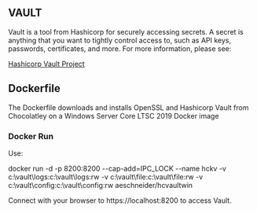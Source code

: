 ## VAULT
Vault is a tool from Hashicorp for securely accessing secrets. A secret is anything that you want to tightly control access to, such as API keys, passwords, certificates, and more. For more information, please see:

[Hashicorp Vault Project](https://www.vaultproject.io/ "Hashicorp Vault Project")

## Dockerfile
The Dockerfile downloads and installs OpenSSL and Hashicorp Vault from Chocolatley on a  Windows Server Core LTSC 2019 Docker image

### Docker Run

Use:

docker run -d -p 8200:8200 --cap-add=IPC_LOCK --name hckv -v c:\vault\logs:c:\vault\logs:rw -v c:\vault\file:c:\vault\file:rw -v c:\vault\config:c:\vault\config:rw aeschneider/hcvaultwin

Connect with your browser to https://localhost:8200 to access Vault.

